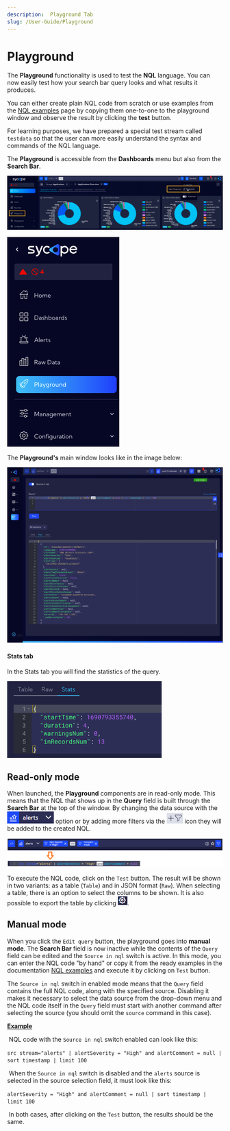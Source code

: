 ```yaml
---
description:  Playground Tab
slug: /User-Guide/Playground
---
```

# Playground

The **Playground** functionality is used to test the **NQL** language. You can now easily test how your search bar query looks and what results it produces. 

You can either create plain NQL code from scratch or use examples from the [NQL examples](/NQL/NQL_examples) page by copying them one-to-one to the playground window and observe the result by clicking the **test** button.

For learning purposes, we have prepared a special test stream called `testdata` so that the user can more easily understand the syntax and commands of the NQL language.

The **Playground** is accessible from the **Dashboards** menu but also from the **Search Bar**.

![image-20230913152841383](assets_05-Playground/image-20230913152841383.png)

![image-20230913152947700](assets_05-Playground/image-20230913152947700.png)

The **Playground's** main window looks like in the image below:

![image-20230731105234533](assets_05-Playground/image-20230731105234533.png)

#### Stats tab

In the Stats tab you will find the statistics of the query.

![image-20230731105823000](assets_05-Playground/image-20230731105823000.png)

## Read-only mode

When launched, the **Playground** components are in read-only mode. This means that the NQL that shows up in the **Query** field is built through the **Search Bar** at the top of the window. By changing the data source with the ![menu master](assets_05-Playground/playground-searchbar-source.png) option or by adding more filters via the ![image-20230731110008339](assets_05-Playground/image-20230731110008339.png) icon they will be added to the created NQL.

![menu master](assets_05-Playground/playground-searchbar.png)

To execute the NQL code, click on the `Test` button. The result will be shown in two variants: as a table (`Table`) and in JSON format (`Raw`). When selecting a table, there is an option to select the columns to be shown. It is also possible to export the table by clicking ![menu master](assets_05-Playground/playground-table-export.png). 



## Manual mode

When you click the `Edit query` button, the playground goes into **manual mode**. The **Search Bar** field is now inactive while the contents of the `Query` field can be edited and the `Source in nql` switch is active.
In this mode, you can enter the NQL code "by hand" or copy it from the ready examples in the documentation [NQL examples](/NQL/NQL_examples) and execute it by clicking on `Test` button. 

The `Source in nql` switch in enabled mode means that the `Query` field contains the full NQL code, along with the specified source. Disabling it makes it necessary to select the data source from the drop-down menu and the NQL code itself in the `Query` field must start with another command after selecting the source (you should omit the `source` command in this case).



**<u>Example</u>**

​	NQL code with the `Source in nql` switch enabled can look like this:

​	```src stream="alerts" | alertSeverity = "High" and alertComment = null | sort timestamp | limit 100```

​	When the `Source in nql` switch is disabled and the `alerts` source is selected in the source selection field, it must look like this:

​	`alertSeverity = "High" and alertComment = null | sort timestamp | limit 100`

​	In both cases, after clicking on the `Test` button, the results should be the same.
